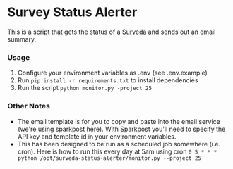 # Survey Status Alerter

This is a script that gets the status of a [Surveda](https://github.com/instedd/ask) and sends out an email summary.

###  Usage
1. Configure your environment variables as .env (see .env.example)
2. Run `pip install -r requirements.txt` to install dependencies
3. Run the script `python monitor.py -project 25`

### Other Notes
* The email template is for you to copy and paste into the email service (we're using sparkpost here). With Sparkpost you'll need to specify the API key and template id in your environment variables.
* This has been designed to be run as a scheduled job somewhere (i.e. cron). Here is how to run this every day at 5am using cron
`0 5 * * * python /opt/surveda-status-alerter/monitor.py --project 25`
